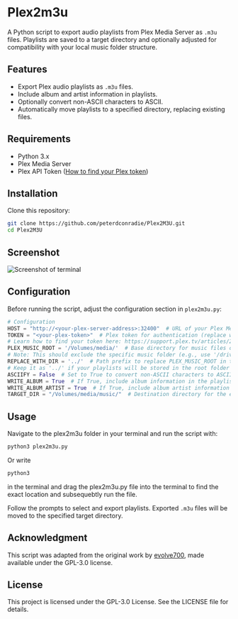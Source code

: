 
# Plex2m3u

A Python script to export audio playlists from Plex Media Server as `.m3u` files. Playlists are saved to a target directory and optionally adjusted for compatibility with your local music folder structure.

## Features

- Export Plex audio playlists as `.m3u` files.
- Include album and artist information in playlists.
- Optionally convert non-ASCII characters to ASCII.
- Automatically move playlists to a specified directory, replacing existing files.

## Requirements

- Python 3.x
- Plex Media Server
- Plex API Token ([How to find your Plex token](https://support.plex.tv/articles/204059436-finding-an-authentication-token-x-plex-token/))

## Installation

Clone this repository:
   ```bash
   git clone https://github.com/peterdconradie/Plex2M3U.git
   cd Plex2M3U 
   ```
## Screenshot
![Screenshot of terminal](terminal.png)


## Configuration

Before running the script, adjust the configuration section in `plex2m3u.py`:

```python
# Configuration
HOST = "http://<your-plex-server-address>:32400"  # URL of your Plex Media Server.
TOKEN = "<your-plex-token>"  # Plex token for authentication (replace with your actual token).
# Learn how to find your token here: https://support.plex.tv/articles/204059436-finding-an-authentication-token-x-plex-token/
PLEX_MUSIC_ROOT = '/Volumes/media/'  # Base directory for music files on the Plex server. Update for your server
# Note: This should exclude the specific music folder (e.g., use '/drive/plex' instead of '/drive/plex/music').
REPLACE_WITH_DIR = '../'  # Path prefix to replace PLEX_MUSIC_ROOT in the exported playlist.
# Keep it as '../' if your playlists will be stored in the root folder of your music directory (as is the case for the TARGET_DIR).
ASCIIFY = False  # Set to True to convert non-ASCII characters to ASCII (e.g., ä -> ae).
WRITE_ALBUM = True  # If True, include album information in the playlist file.
WRITE_ALBUM_ARTIST = True  # If True, include album artist information in the playlist file.
TARGET_DIR = "/Volumes/media/music/"  # Destination directory for the exported playlists. Update for your server

```

## Usage

Navigate to the plex2m3u folder in your terminal and run the script with:
```bash
python3 plex2m3u.py
```
Or write 
```bash
python3
```
in the terminal and drag the plex2m3u.py file into the terminal to find the exact location and subsequebtly run the file. 

Follow the prompts to select and export playlists. Exported `.m3u` files will be moved to the specified target directory.

## Acknowledgment

This script was adapted from the original work by [evolve700](https://github.com/evolve700/PlexPlaylistExport/tree/main), made available under the GPL-3.0 license.

## License

This project is licensed under the GPL-3.0 License. See the LICENSE file for details.
